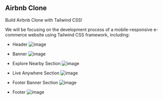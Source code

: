 ## Airbnb Clone

Build Airbnb Clone with Tailwind CSS!

We will be focusing on the development process of a mobile-responsive e-commerce website using Tailwind CSS framework, including:

-   Header
    ![image](https://user-images.githubusercontent.com/63979210/130708813-5058107f-8850-47d1-acdb-30e10df93c2e.png)

-   Banner
    ![image](https://user-images.githubusercontent.com/63979210/130708712-a3a98935-b300-4c8e-94cf-c16b64476aa0.png)

-   Explore Nearby Section
    ![image](https://user-images.githubusercontent.com/63979210/130708720-3dd1ad05-b0fd-41a7-a4e5-c48469b9ce78.png)

-   Live Anywhere Section
    ![image](https://user-images.githubusercontent.com/63979210/130708742-0797885a-67a2-4995-862d-2190a54a459e.png)

-   Footer Banner Section
    ![image](https://user-images.githubusercontent.com/63979210/130708762-6efa71fd-3a47-43e3-9382-196deec8aaa0.png)

-   Footer
    ![image](https://user-images.githubusercontent.com/63979210/130708733-a88ab00b-01e3-4961-9689-9f744112e758.png)

